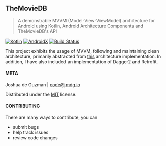 ## TheMovieDB
> A demonstrable MVVM (Model-View-ViewModel) architecture for Android using Kotlin, Android Architecture Components and TheMovieDB's API

[![Kotlin](https://img.shields.io/badge/Kotlin-1.2.60-green.svg?style=flat-square)](http://kotlinlang.org)
[![AndroidX](https://img.shields.io/badge/AndroidX-1.0.0-rc02.svg?style=flat-square)](https://github.com/ReactiveX/RxJava/releases/tag/v2.1.10)
[![Build Status](https://img.shields.io/travis/joshuadeguzman/TheMovieDB.svg?style=flat-square)](https://travis-ci.org/joshuadeguzman/TheMovieDB)

This project exhibits the usage of MVVM, following and maintaining clean architecture, primarily abstracted from [this](https://github.com/sanogueralorenzo/Android-Kotlin-Clean-Architecture) architecture implementation. In addition, I have also included an implementation of Dagger2 and Retrofit. 

#### META

Joshua de Guzman | [code@jmdg.io](mailto:code@jmdg.io)

Distributed under the [MIT](https://github.com/joshuadeguzman/TheMovieDB/blob/master/LICENSE) license.

#### CONTRIBUTING

There are many ways to contribute, you can
* submit bugs
* help track issues
* review code changes
